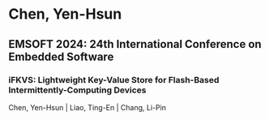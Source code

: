 # Chen, Yen-Hsun

## EMSOFT 2024: 24th International Conference on Embedded Software

### iFKVS: Lightweight Key-Value Store for Flash-Based Intermittently-Computing Devices
Chen, Yen-Hsun | Liao, Ting-En | Chang, Li-Pin

